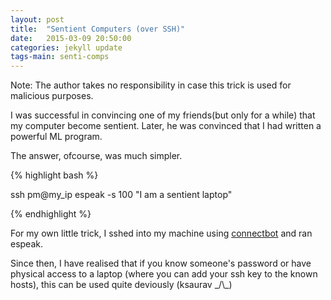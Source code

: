 ```yaml
---
layout: post
title:  "Sentient Computers (over SSH)"
date:   2015-03-09 20:50:00
categories: jekyll update
tags-main: senti-comps
---
```


Note: The author takes no responsibility in case this trick is used for malicious purposes.

I was successful in convincing one of my friends(but only for a while) that my computer become sentient. Later, he was convinced that I had written a powerful ML program.

The answer, ofcourse, was much simpler. 

{% highlight bash %}

ssh pm@my_ip
espeak -s 100
"I am a sentient laptop"

{% endhighlight %}

For my own little trick, I sshed into my machine using [connectbot][connectbot-link] and ran espeak. 

Since then, I have realised that if you know someone's password or have physical access to a laptop (where you can add your ssh key to the known hosts), this can be used quite deviously (ksaurav _/\\\_)


[connectbot-link]: https://play.google.com/store/apps/details?id=org.connectbot&hl=en 
